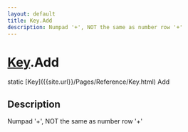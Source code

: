 ```yaml
---
layout: default
title: Key.Add
description: Numpad '+', NOT the same as number row '+'
---
```

# [Key]({{site.url}}/Pages/Reference/Key.html).Add

<div class='signature' markdown='1'>
static [Key]({{site.url}}/Pages/Reference/Key.html) Add
</div>

## Description
Numpad '+', NOT the same as number row '+'

